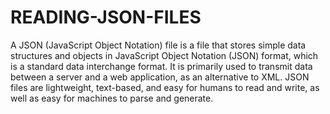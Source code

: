 # READING-JSON-FILES
A JSON (JavaScript Object Notation) file is a file that stores simple data structures and objects in JavaScript Object Notation (JSON) format, which is a standard data interchange format. It is primarily used to transmit data between a server and a web application, as an alternative to XML. JSON files are lightweight, text-based, and easy for humans to read and write, as well as easy for machines to parse and generate.
